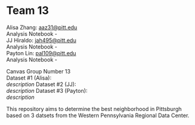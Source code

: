 # Team 13
Alisa Zhang: aaz31@pitt.edu<br>
   Analysis Notebook - <br>
JJ Hiraldo: jah495@pitt.edu<br>
  Analysis Notebook - <br>
Payton Lin: pal109@pitt.edu<br>
  Analysis Notebook - <br>

Canvas Group Number 13<br>
Dataset #1 (Alisa): <br>
_description_
Dataset #2 (JJ):<br>
_description_
Dataset #3 (Payton):<br>
_description_

This repository aims to determine the best neighborhood in Pittsburgh based on 3 datsets from the Western Pennsylvania Regional Data Center. 
